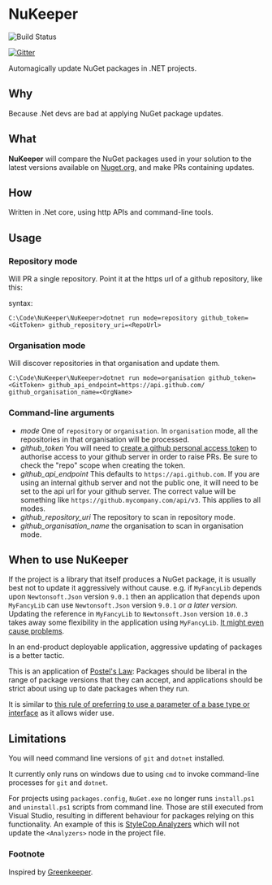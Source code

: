 # NuKeeper


![Build Status](https://travis-ci.org/NuKeeperDotNet/NuKeeper.svg?branch=master)

[![Gitter](https://img.shields.io/gitter/room/NuKeeperDotNet/Lobby.js.svg?maxAge=2592000)](https://gitter.im/NuKeeperDotNet/Lobby)

Automagically update NuGet packages in .NET projects.

## Why
 
Because .Net devs are bad at applying NuGet package updates.

## What

**NuKeeper** will compare the NuGet packages used in your solution to the latest versions available on [Nuget.org](https://www.nuget.org), and make PRs containing updates.

## How

Written in .Net core, using http APIs and command-line tools.

## Usage

### Repository mode

Will PR a single repository. Point it at the https url of a github repository, like this:

syntax:
```
C:\Code\NuKeeper\NuKeeper>dotnet run mode=repository github_token=<GitToken> github_repository_uri=<RepoUrl>
```

### Organisation mode

Will discover repositories in that organisation and update them.

```
C:\Code\NuKeeper\NuKeeper>dotnet run mode=organisation github_token=<GitToken> github_api_endpoint=https://api.github.com/ github_organisation_name=<OrgName>
```

### Command-line arguments

 * *mode* One of `repository` or `organisation`. In `organisation` mode, all the repositories in that organisation will be processed.
 * *github_token* You will need to [create a github personal access token](https://help.github.com/articles/creating-a-personal-access-token-for-the-command-line/) to authorise access to your github server in order to raise PRs. Be sure to check the "repo" scope when creating the token.
 *  *github_api_endpoint* This defaults to `https://api.github.com`. If you are using an internal github server and not the public one, it will need to be set to the api url for your github server. The correct value will be something like `https://github.mycompany.com/api/v3`. This applies to all modes.
 * *github_repository_uri* The repository to scan in repository mode.
 * *github_organisation_name* the organisation to scan in organisation mode.

## When to use NuKeeper

If the project is a library that itself produces a NuGet package, it is usually best not to update it aggressively without cause. 
e.g. if `MyFancyLib` depends upon `Newtonsoft.Json` version `9.0.1` then an application that depends upon `MyFancyLib` can use `Newtonsoft.Json` version `9.0.1` _or a later version_.   Updating the reference in `MyFancyLib` to `Newtonsoft.Json` version `10.0.3` takes away some flexibility in the application using `MyFancyLib`. 
[It might even cause problems](https://github.com/Azure/azure-sdk-for-net/issues/3003). 

In an end-product deployable application, aggressive updating of packages is a better tactic.

This is an application of [Postel's Law](https://en.wikipedia.org/wiki/Robustness_principle): Packages should be liberal in the range of package versions that they can accept, and applications should be strict about using up to date packages when they run.

It is similar to [this rule of preferring to use a parameter of a base type or interface](https://docs.microsoft.com/en-us/visualstudio/code-quality/ca1011-consider-passing-base-types-as-parameters) as it allows wider use.

## Limitations

You will need command line versions of `git` and `dotnet` installed.

It currently only runs on windows due to using `cmd` to invoke command-line processes for `git` and `dotnet`.

For projects using `packages.config`, `NuGet.exe` no longer runs `install.ps1` and `uninstall.ps1` scripts from command line. 
Those are still executed from Visual Studio, resulting in different behaviour for packages relying on this functionality. 
An example of this is [StyleCop.Analyzers](https://www.nuget.org/packages/StyleCop.Analyzers/) which will not update the `<Analyzers>` node in the project file.


### Footnote

Inspired by [Greenkeeper](https://greenkeeper.io/).

